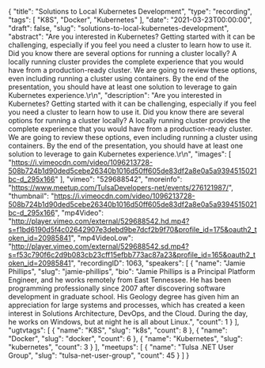 {
  "title": "Solutions to Local Kubernetes Development",
  "type": "recording",
  "tags": [
    "K8S",
    "Docker",
    "Kubernetes"
  ],
  "date": "2021-03-23T00:00:00",
  "draft": false,
  "slug": "solutions-to-local-kubernetes-development",
  "abstract": "Are you interested in Kubernetes? Getting started with it can be challenging, especially if you feel you need a cluster to learn how to use it. Did you know there are several options for running a cluster locally? A locally running cluster provides the complete experience that you would have from a production-ready cluster. We are going to review these options, even including running a cluster using containers. By the end of the presentation, you should have at least one solution to leverage to gain Kubernetes experience.\r\n",
  "description": "Are you interested in Kubernetes? Getting started with it can be challenging, especially if you feel you need a cluster to learn how to use it. Did you know there are several options for running a cluster locally? A locally running cluster provides the complete experience that you would have from a production-ready cluster. We are going to review these options, even including running a cluster using containers. By the end of the presentation, you should have at least one solution to leverage to gain Kubernetes experience.\r\n",
  "images": [
    "https://i.vimeocdn.com/video/1096213728-508b724b1d90ded5cebe26340b1016d50ff605de83df2a8e0a5a9394515021bc-d_295x166"
  ],
  "vimeo": "529688542",
  "moreinfo": "https://www.meetup.com/TulsaDevelopers-net/events/276121987/",
  "thumbnail": "https://i.vimeocdn.com/video/1096213728-508b724b1d90ded5cebe26340b1016d50ff605de83df2a8e0a5a9394515021bc-d_295x166",
  "mp4Video": "http://player.vimeo.com/external/529688542.hd.mp4?s=f1bd6190d5f4c02642907e3debd9be7dcf2b9f70&profile_id=175&oauth2_token_id=20985841",
  "mp4VideoLow": "http://player.vimeo.com/external/529688542.sd.mp4?s=f53c790f6c2d9b083cb23cff15efbb773ac87a23&profile_id=165&oauth2_token_id=20985841",
  "recordingID": 1063,
  "speakers": [
    {
      "name": "Jamie Phillips",
      "slug": "jamie-phillips",
      "bio": "Jamie Phillips is a Principal Platform Engineer, and he works remotely from East Tennessee. He has been programming professionally since 2007 after discovering software development in graduate school. His Geology degree has given him an appreciation for large systems and processes, which has created a keen interest in Solutions Architecture, DevOps, and the Cloud. During the day, he works on Windows, but at night he is all about Linux.",
      "count": 1
    }
  ],
  "ugtvtags": [
    {
      "name": "K8S",
      "slug": "k8s",
      "count": 8
    },
    {
      "name": "Docker",
      "slug": "docker",
      "count": 6
    },
    {
      "name": "Kubernetes",
      "slug": "kubernetes",
      "count": 3
    }
  ],
  "meetups": [
    {
      "name": "Tulsa .NET User Group",
      "slug": "tulsa-net-user-group",
      "count": 45
    }
  ]
}